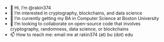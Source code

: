 - 👋 Hi, I’m @rakin374
- 👀 I’m interested in cryptography, blockchains, and data science
- 🌱 I’m currently getting my BA in Computer Science at Boston University
- 💞️ I’m looking to collaborate on open-source code that involves cryptography, randomness, data science, or blockchains
- 📫 How to reach me: email me at rakin374 (at) bu (dot) edu

<!---
rakin374/rakin374 is a ✨ special ✨ repository because its `README.md` (this file) appears on your GitHub profile.
You can click the Preview link to take a look at your changes.
--->
